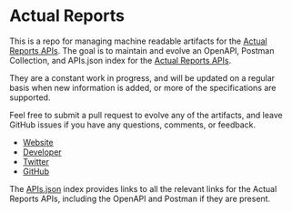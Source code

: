 # Actual ReportsThis is a repo for managing machine readable artifacts for the [Actual Reports APIs](http://actualreports.com/). The goal is to maintain and evolve an OpenAPI, Postman Collection, and APIs.json index for the [Actual Reports APIs](http://actualreports.com/).They are a constant work in progress, and will be updated on a regular basis when new information is added, or more of the specifications are supported.Feel free to submit a pull request to evolve any of the artifacts, and leave GitHub issues if you have any questions, comments, or feedback.- [Website](http://actualreports.com/)- [Developer](http://actualreports.com/)- [Twitter](https://twitter.com/ActualReports)- [GitHub](https://github.com/actualreports)The [APIs.json](https://github.com/api-evangelist/actual-reports/blob/master/apis.json) index provides links to all the relevant links for the Actual Reports APIs, including the OpenAPI and Postman if they are present.